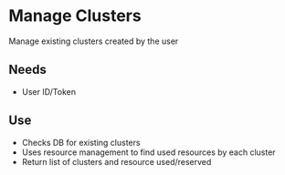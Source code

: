 # Manage Clusters
Manage existing clusters created by the user

## Needs
- User ID/Token

## Use
- Checks DB for existing clusters
- Uses resource management to find used resources by each cluster
- Return list of clusters and resource used/reserved
